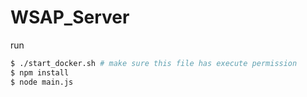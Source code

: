 # WSAP_Server
run
```bash
$ ./start_docker.sh # make sure this file has execute permission
$ npm install
$ node main.js
```
